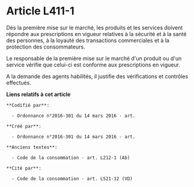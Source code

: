# Article L411-1

Dès la première mise sur le marché, les produits et les services doivent répondre aux prescriptions en vigueur relatives à la
sécurité et à la santé des personnes, à la loyauté des transactions commerciales et à la protection des consommateurs.

Le responsable de la première mise sur le marché d'un produit ou d'un service vérifie que celui-ci est conforme aux
prescriptions en vigueur.

A la demande des agents habilités, il justifie des vérifications et contrôles effectués.

**Liens relatifs à cet article**

	**Codifié par**:

	  - Ordonnance n°2016-301 du 14 mars 2016 - art.

	**Créé par**:

	  - Ordonnance n°2016-301 du 14 mars 2016 - art.

	**Anciens textes**:

	  - Code de la consommation - art. L212-1 (Ab)

	**Cité par**:

	  - Code de la consommation - art. L521-12 (VD)
